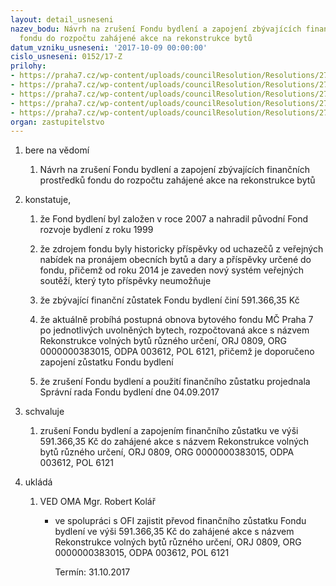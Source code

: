 ```yaml
---
layout: detail_usneseni
nazev_bodu: Návrh na zrušení Fondu bydlení a zapojení zbývajících finančních prostředků
  fondu do rozpočtu zahájené akce na rekonstrukce bytů
datum_vzniku_usneseni: '2017-10-09 00:00:00'
cislo_usneseni: 0152/17-Z
prilohy:
- https://praha7.cz/wp-content/uploads/councilResolution/Resolutions/27294/export/01_FB2017~255430.docx
- https://praha7.cz/wp-content/uploads/councilResolution/Resolutions/27294/export/02_FB2017~255429.pdf
- https://praha7.cz/wp-content/uploads/councilResolution/Resolutions/27294/export/03_FB2017~255428.pdf
- https://praha7.cz/wp-content/uploads/councilResolution/Resolutions/27294/export/04_FB2017~255427.pdf
- https://praha7.cz/wp-content/uploads/councilResolution/Resolutions/27294/export/export~301101.pdf
organ: zastupitelstvo
---
```

<ol class="urzList_view" id="urzList">
<li class="urzClass1" id=""><span name="1">bere na vědomí</span>
<ol class="urzOlClass decimal ">
<li class="urzClass2" style="TEXT-ALIGN: left" id=""><span><p>Návrh na zrušení Fondu bydlení a zapojení zbývajících finančních prostředků fondu do rozpočtu zahájené akce na rekonstrukce bytů</p></span></li></ol></li>
<li class="urzClass1" id=""><span name="50">konstatuje,</span>
<ol class="urzOlClass decimal ">
<li class="urzClass2" style="TEXT-ALIGN: left" id=""><span><p>že Fond bydlení byl založen v roce 2007 a nahradil původní Fond rozvoje bydlení z roku 1999</p></span></li>
<li class="urzClass2" style="TEXT-ALIGN: left" id=""><span><p>že zdrojem fondu byly historicky příspěvky od uchazečů z veřejných nabídek na pronájem obecních bytů a dary a příspěvky určené do fondu, přičemž od roku 2014 je zaveden nový systém veřejných soutěží, který tyto příspěvky neumožňuje</p></span></li>
<li class="urzClass2" style="TEXT-ALIGN: left" id=""><span><p>že zbývající finanční zůstatek Fondu bydlení činí 591.366,35 Kč</p></span></li>
<li class="urzClass2" style="TEXT-ALIGN: left" id=""><span><p>že aktuálně probíhá postupná obnova bytového fondu MČ Praha 7 po jednotlivých uvolněných bytech, rozpočtovaná akce s názvem Rekonstrukce volných bytů různého určení, ORJ 0809, ORG 0000000383015, ODPA 003612, POL 6121, přičemž je doporučeno zapojení zůstatku Fondu bydlení</p></span></li>
<li class="urzClass2" style="TEXT-ALIGN: left" id=""><span><p>že zrušení Fondu bydlení a použití finančního zůstatku projednala Správní rada Fondu bydlení dne 04.09.2017</p></span></li></ol></li>
<li class="urzClass1" id=""><span name="24">schvaluje</span>
<ol class="urzOlClass decimal ">
<li class="urzClass2" style="TEXT-ALIGN: left" id=""><span><p>zrušení Fondu bydlení a zapojením finančního zůstatku ve výši 591.366,35 Kč do zahájené akce s názvem Rekonstrukce volných bytů různého určení, ORJ 0809, ORG 0000000383015, ODPA 003612, POL 6121<br></p></span></li></ol></li><li class="urzClass1" id="urzUkoly"><span name="1">ukládá</span><ol class="urzOlClass"><li class="urzClass2"><span><p>VED OMA Mgr. Robert Kolář</p></span><ul class="urzUlClass"><li class="urzClass3"><span><p>ve spolupráci s OFI zajistit převod finančního zůstatku Fondu bydlení ve výši 591.366,35 Kč do zahájené akce s názvem Rekonstrukce volných bytů různého určení, ORJ 0809, ORG 0000000383015, ODPA 003612, POL 6121</p></span><span class="urzUkolTermin">  Termín:&nbsp;31.10.2017</span></li></ul></li></ol></li>
</ol>